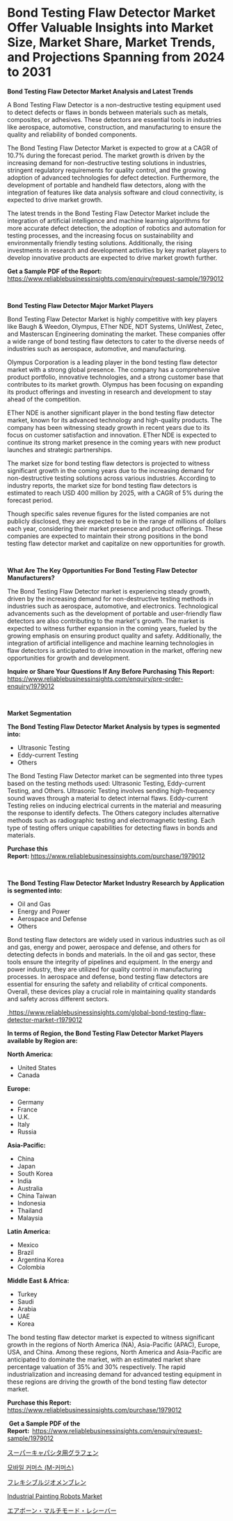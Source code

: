 <p><h1>Bond Testing Flaw Detector Market Offer Valuable Insights into Market Size, Market Share, Market Trends, and Projections Spanning from 2024 to 2031</h1></p><p><strong>Bond Testing Flaw Detector Market Analysis and Latest Trends</strong></p>
<p><p>A Bond Testing Flaw Detector is a non-destructive testing equipment used to detect defects or flaws in bonds between materials such as metals, composites, or adhesives. These detectors are essential tools in industries like aerospace, automotive, construction, and manufacturing to ensure the quality and reliability of bonded components.</p><p>The Bond Testing Flaw Detector Market is expected to grow at a CAGR of 10.7% during the forecast period. The market growth is driven by the increasing demand for non-destructive testing solutions in industries, stringent regulatory requirements for quality control, and the growing adoption of advanced technologies for defect detection. Furthermore, the development of portable and handheld flaw detectors, along with the integration of features like data analysis software and cloud connectivity, is expected to drive market growth.</p><p>The latest trends in the Bond Testing Flaw Detector Market include the integration of artificial intelligence and machine learning algorithms for more accurate defect detection, the adoption of robotics and automation for testing processes, and the increasing focus on sustainability and environmentally friendly testing solutions. Additionally, the rising investments in research and development activities by key market players to develop innovative products are expected to drive market growth further.</p></p>
<p><strong>Get a Sample PDF of the Report:&nbsp;</strong> <a href="https://www.reliablebusinessinsights.com/enquiry/request-sample/1979012">https://www.reliablebusinessinsights.com/enquiry/request-sample/1979012</a></p>
<p>&nbsp;</p>
<p><strong>Bond Testing Flaw Detector Major Market Players</strong></p>
<p><p>Bond Testing Flaw Detector Market is highly competitive with key players like Baugh & Weedon, Olympus, ETher NDE, NDT Systems, UniWest, Zetec, and Masterscan Engineering dominating the market. These companies offer a wide range of bond testing flaw detectors to cater to the diverse needs of industries such as aerospace, automotive, and manufacturing.</p><p>Olympus Corporation is a leading player in the bond testing flaw detector market with a strong global presence. The company has a comprehensive product portfolio, innovative technologies, and a strong customer base that contributes to its market growth. Olympus has been focusing on expanding its product offerings and investing in research and development to stay ahead of the competition.</p><p>ETher NDE is another significant player in the bond testing flaw detector market, known for its advanced technology and high-quality products. The company has been witnessing steady growth in recent years due to its focus on customer satisfaction and innovation. ETher NDE is expected to continue its strong market presence in the coming years with new product launches and strategic partnerships.</p><p>The market size for bond testing flaw detectors is projected to witness significant growth in the coming years due to the increasing demand for non-destructive testing solutions across various industries. According to industry reports, the market size for bond testing flaw detectors is estimated to reach USD 400 million by 2025, with a CAGR of 5% during the forecast period.</p><p>Though specific sales revenue figures for the listed companies are not publicly disclosed, they are expected to be in the range of millions of dollars each year, considering their market presence and product offerings. These companies are expected to maintain their strong positions in the bond testing flaw detector market and capitalize on new opportunities for growth.</p></p>
<p>&nbsp;</p>
<p><strong>What Are The Key Opportunities For Bond Testing Flaw Detector Manufacturers?</strong></p>
<p><p>The Bond Testing Flaw Detector market is experiencing steady growth, driven by the increasing demand for non-destructive testing methods in industries such as aerospace, automotive, and electronics. Technological advancements such as the development of portable and user-friendly flaw detectors are also contributing to the market's growth. The market is expected to witness further expansion in the coming years, fueled by the growing emphasis on ensuring product quality and safety. Additionally, the integration of artificial intelligence and machine learning technologies in flaw detectors is anticipated to drive innovation in the market, offering new opportunities for growth and development.</p></p>
<p><strong>Inquire or Share Your Questions If Any Before Purchasing This Report:</strong> <a href="https://www.reliablebusinessinsights.com/enquiry/pre-order-enquiry/1979012">https://www.reliablebusinessinsights.com/enquiry/pre-order-enquiry/1979012</a></p>
<p>&nbsp;</p>
<p><strong>Market Segmentation</strong></p>
<p><strong>The Bond Testing Flaw Detector Market Analysis by types is segmented into:</strong></p>
<p><ul><li>Ultrasonic Testing</li><li>Eddy-current Testing</li><li>Others</li></ul></p>
<p><p>The Bond Testing Flaw Detector market can be segmented into three types based on the testing methods used: Ultrasonic Testing, Eddy-current Testing, and Others. Ultrasonic Testing involves sending high-frequency sound waves through a material to detect internal flaws. Eddy-current Testing relies on inducing electrical currents in the material and measuring the response to identify defects. The Others category includes alternative methods such as radiographic testing and electromagnetic testing. Each type of testing offers unique capabilities for detecting flaws in bonds and materials.</p></p>
<p><strong>Purchase this Report:&nbsp;</strong><a href="https://www.reliablebusinessinsights.com/purchase/1979012">https://www.reliablebusinessinsights.com/purchase/1979012</a></p>
<p>&nbsp;</p>
<p><strong>The Bond Testing Flaw Detector Market Industry Research by Application is segmented into:</strong></p>
<p><ul><li>Oil and Gas</li><li>Energy and Power</li><li>Aerospace and Defense</li><li>Others</li></ul></p>
<p><p>Bond testing flaw detectors are widely used in various industries such as oil and gas, energy and power, aerospace and defense, and others for detecting defects in bonds and materials. In the oil and gas sector, these tools ensure the integrity of pipelines and equipment. In the energy and power industry, they are utilized for quality control in manufacturing processes. In aerospace and defense, bond testing flaw detectors are essential for ensuring the safety and reliability of critical components. Overall, these devices play a crucial role in maintaining quality standards and safety across different sectors.</p></p>
<p><a href="https://www.reliablebusinessinsights.com/global-bond-testing-flaw-detector-market-r1979012">&nbsp;https://www.reliablebusinessinsights.com/global-bond-testing-flaw-detector-market-r1979012</a></p>
<p><strong>In terms of Region, the Bond Testing Flaw Detector Market Players available by Region are:</strong></p>
<p>
    <p> <strong> North America: </strong>
        <ul>
            <li>United States</li>
            <li>Canada</li>
        </ul>
        </p> 
    <p> <strong> Europe: </strong>
        <ul>
            <li>Germany</li>
            <li>France</li>
            <li>U.K.</li>
            <li>Italy</li>
            <li>Russia</li>
        </ul>
        </p> 
    <p> <strong> Asia-Pacific: </strong>
        <ul>
            <li>China</li>
            <li>Japan</li>
            <li>South Korea</li>
            <li>India</li>
            <li>Australia</li>
            <li>China Taiwan</li>
            <li>Indonesia</li>
            <li>Thailand</li>
            <li>Malaysia</li>
        </ul>
        </p> 
    <p> <strong> Latin America: </strong>
        <ul>
            <li>Mexico</li>
            <li>Brazil</li>
            <li>Argentina Korea</li>
            <li>Colombia</li>
        </ul>
        </p> 
    <p> <strong> Middle East & Africa: </strong>
        <ul>
            <li>Turkey</li>
            <li>Saudi</li>
            <li>Arabia</li>
            <li>UAE</li>
            <li>Korea</li>
        </ul>
    </p>
    </p>
<p><p>The bond testing flaw detector market is expected to witness significant growth in the regions of North America (NA), Asia-Pacific (APAC), Europe, USA, and China. Among these regions, North America and Asia-Pacific are anticipated to dominate the market, with an estimated market share percentage valuation of 35% and 30% respectively. The rapid industrialization and increasing demand for advanced testing equipment in these regions are driving the growth of the bond testing flaw detector market.</p></p>
<p><strong>Purchase this Report: </strong><a href="https://www.reliablebusinessinsights.com/purchase/1979012">https://www.reliablebusinessinsights.com/purchase/1979012</a></p>
<p>&nbsp;<strong>Get a Sample PDF of the Report:&nbsp;&nbsp;</strong><a href="https://www.reliablebusinessinsights.com/enquiry/request-sample/1979012">https://www.reliablebusinessinsights.com/enquiry/request-sample/1979012</a></p>
<p><strong></strong></p>
<p><p><a href="https://github.com/vlcostes/Market-Research-Report-List-2/blob/main/8683269116065.md">スーパーキャパシタ用グラフェン</a></p><p><a href="https://medium.com/@huyquanghp14vn_98051/2024%EB%85%84%EB%B6%80%ED%84%B0-2031%EB%85%84%EA%B9%8C%EC%A7%80%EC%9D%98-%EB%AA%A8%EB%B0%94%EC%9D%BC-%EC%83%81%EA%B1%B0%EB%9E%98-m-commerce-%EC%8B%9C%EC%9E%A5-%EC%A0%90%EC%9C%A0%EC%9C%A8-%EB%B0%8F-%EA%B2%BD%EC%9F%81-%ED%99%98%EA%B2%BD%EC%97%90-%EB%8C%80%ED%95%9C-%ED%86%B5%EC%B0%B0%EB%A0%A5-277cbd3959a9">모바일 커머스 (M-커머스)</a></p><p><a href="https://medium.com/@wgloverbetty988/2024%E5%B9%B4%E3%81%8B%E3%82%892031%E5%B9%B4%E3%81%BE%E3%81%A7%E3%81%AE%E6%9C%9F%E9%96%93%E3%81%AB%E4%BA%88%E6%B8%AC%E3%81%95%E3%82%8C%E3%82%8B%E3%83%95%E3%83%AC%E3%82%AD%E3%82%B7%E3%83%96%E3%83%AB%E3%82%B8%E3%82%AA%E3%83%A1%E3%83%B3%E3%83%96%E3%83%AC%E3%83%B3%E5%B8%82%E5%A0%B4%E3%81%AE%E3%83%80%E3%82%A4%E3%83%8A%E3%83%9F%E3%82%AF%E3%82%B9%E3%81%A8%E6%88%90%E9%95%B7%E3%83%89%E3%83%A9%E3%82%A4%E3%83%90%E3%83%BC%E3%82%92%E5%88%86%E6%9E%90%E3%81%97%E3%81%BE%E3%81%99-ef8254d2dc5e">フレキシブルジオメンブレン</a></p><p><a href="https://github.com/nafiafirdania/Market-Research-Report-List-1/blob/main/industrial-painting-robots-market.md">Industrial Painting Robots Market</a></p><p><a href="https://github.com/EstaSprer20231/Market-Research-Report-List-2/blob/main/1767153116066.md">エアボーン・マルチモード・レシーバー</a></p></p>